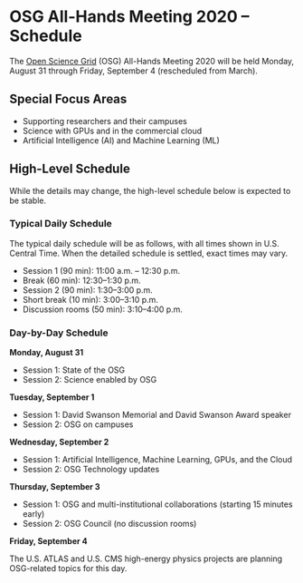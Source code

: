 # OSG All-Hands Meeting 2020 &ndash; Schedule

The [Open Science Grid](https://www.opensciencegrid.org) (OSG) All-Hands Meeting
2020 will be held Monday, August 31 through Friday,
September 4 (rescheduled from March).

## Special Focus Areas

* Supporting researchers and their campuses
* Science with GPUs and in the commercial cloud
* Artificial Intelligence (AI) and Machine Learning (ML)

## High-Level Schedule

While the details may change, the high-level schedule below is expected to be
stable.

### Typical Daily Schedule

The typical daily schedule will be as follows, with all times shown in
U.S. Central Time.  When the detailed schedule is settled, exact times may vary.

*   Session 1 (90 min): 11:00 a.m. &ndash; 12:30 p.m.
*   Break (60 min): 12:30&ndash;1:30 p.m.
*   Session 2 (90 min): 1:30&ndash;3:00 p.m.
*   Short break (10 min): 3:00&ndash;3:10 p.m.
*   Discussion rooms (50 min): 3:10&ndash;4:00 p.m.

### Day-by-Day Schedule

**Monday, August 31**

*   Session 1: State of the OSG
*   Session 2: Science enabled by OSG

**Tuesday, September 1**

*   Session 1: David Swanson Memorial and David Swanson Award speaker
*   Session 2: OSG on campuses

**Wednesday, September 2**

*   Session 1: Artificial Intelligence, Machine Learning, GPUs, and the Cloud
*   Session 2: OSG Technology updates

**Thursday, September 3**

*   Session 1: OSG and multi-institutional collaborations (starting 15 minutes early)
*   Session 2: OSG Council (no discussion rooms)

**Friday, September 4**

The U.S. ATLAS and U.S. CMS high-energy physics projects are planning
OSG-related topics for this day.
